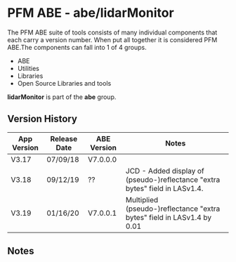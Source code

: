 # PFM ABE - abe/lidarMonitor

The PFM ABE suite of tools consists of many individual components that each carry a version number.  When put all together it is considered PFM ABE.The components can fall into 1 of 4 groups.
- ABE
- Utilities
- Libraries
- Open Source Libraries and tools

**lidarMonitor** is part of the **abe** group.

## Version History

|App Version|Release Date|ABE Version|Notes|
|-------|------------|-----|---|
|V3.17|07/09/18|V7.0.0.0|  |
|V3.18|09/12/19|??      |JCD - Added display of (pseudo-)reflectance "extra bytes" field in LASv1.4.   |
|V3.19|01/16/20| V7.0.0.1|Multiplied (pseudo-)reflectance "extra bytes" field in LASv1.4 by 0.01|

## Notes
